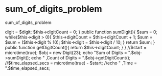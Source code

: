 # sum_of_digits_problem
sum_of_digits_problem

<?php
/* --------------------------------
1) Sum of Digits
Write a PHP program to print sum of digits.
Input: 23
Output: 5
-------------------------------- */
Class Digit{

    private int $digit;
    private $digitCount;
    
    public function __construct($digit){
        $this->digit = $digit;
        $this->digitCount = 0;
    }

    public function sumDigit(){
        $sum = 0;
        while($this->digit > 0){
            $this->digitCount =  $this->digitCount + 1;
            $sum = $sum + ($this->digit % 10);
            $this->digit = $this->digit / 10;
        }

        return $sum;
    }

    public function getDigitCount(){
        return $this->digitCount;
    }


}

//$start = microtime(true);
$obj = new Digit(23);
echo "Sum of Digits = ".$obj->sumDigit();
echo " ,Count of Digits = ".$obj->getDigitCount();
//$time_elapsed_secs = microtime(true) - $start;
//echo " ,Time = ".$time_elapsed_secs;
